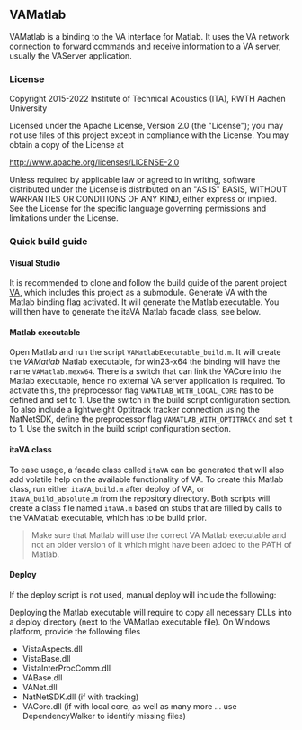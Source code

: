 ## VAMatlab

VAMatlab is a binding to the VA interface for Matlab. It uses the VA network connection to forward commands and receive information to a VA server, usually the VAServer application.


### License

Copyright 2015-2022 Institute of Technical Acoustics (ITA), RWTH Aachen University

Licensed under the Apache License, Version 2.0 (the "License");
you may not use files of this project except in compliance with the License.
You may obtain a copy of the License at

<http://www.apache.org/licenses/LICENSE-2.0>

Unless required by applicable law or agreed to in writing, software
distributed under the License is distributed on an "AS IS" BASIS,
WITHOUT WARRANTIES OR CONDITIONS OF ANY KIND, either express or implied.
See the License for the specific language governing permissions and
limitations under the License.


### Quick build guide

#### Visual Studio

It is recommended to clone and follow the build guide of the parent project [VA](https://git.rwth-aachen.de/ita/VA), which includes this project as a submodule.
Generate VA with the Matlab binding flag activated. It will generate the Matlab executable. You will then have to generate the itaVA Matlab facade class, see below.


#### Matlab executable

Open Matlab and run the script `VAMatlabExecutable_build.m`. 
It will create the *VAMatlab* Matlab executable, for win23-x64 the binding will have the name `VAMatlab.mexw64`.
There is a switch that can link the VACore into the Matlab executable, hence no external VA server application is required.
To activate this, the preprocessor flag `VAMATLAB_WITH_LOCAL_CORE` has to be defined and set to 1. Use the switch in the build script configuration section.
To also include a lightweight Optitrack tracker connection using the NatNetSDK, define the preprocessor flag `VAMATLAB_WITH_OPTITRACK` and set it to 1. Use the switch in the build script configuration section.


#### itaVA class

To ease usage, a facade class called `itaVA` can be generated that will also add volatile help on the available functionality of VA.
To create this Matlab class, run either `itaVA_build.m` after deploy of VA, or `itaVA_build_absolute.m` from the repository directory.
Both scripts will create a class file named `itaVA.m` based on stubs that are filled by calls to the VAMatlab executable, which has to be build prior.
> Make sure that Matlab will use the correct VA Matlab executable and not an older version of it which might have been added to the PATH of Matlab.


#### Deploy

If the deploy script is not used, manual deploy will include the following:

Deploying the Matlab executable will require to copy all necessary DLLs into a deploy directory (next to the VAMatlab executable file).
On Windows platform, provide the following files
 - VistaAspects.dll
 - VistaBase.dll
 - VistaInterProcComm.dll
 - VABase.dll
 - VANet.dll
 - NatNetSDK.dll (if with tracking)
 - VACore.dll (if with local core, as well as many more ... use DependencyWalker to identify missing files)
 